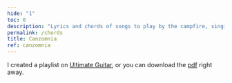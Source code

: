```yaml
---
hide: "1"
toc: 0
description: "Lyrics and chords of songs to play by the campfire, singing with friends, at any time during the day or in the night"
permalink: /chords
title: Canzomnia
ref: canzomnia
---
```

I created a playlist on [Ultimate Guitar](https://go.tommi.space/chords), or you can download the [pdf](/assets/CANZOMNIA.pdf) right away.
